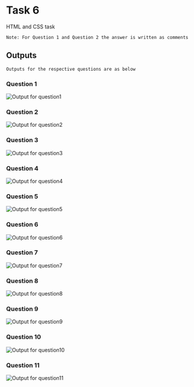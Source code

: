 # Task 6
HTML and CSS task

```
Note: For Question 1 and Question 2 the answer is written as comments 
```

## Outputs

```
Outputs for the respective questions are as below
```

### Question 1
![Output for question1](images/question1.png)

### Question 2
![Output for question2](images/question2.png)

### Question 3
![Output for question3](images/question3.png)

### Question 4
![Output for question4](images/question4.png)

### Question 5
![Output for question5](images/question5.png)

### Question 6
![Output for question6](images/question6.png)

### Question 7
![Output for question7](images/question7.png)

### Question 8
![Output for question8](images/question8.png)

### Question 9
![Output for question9](images/question9.png)

### Question 10
![Output for question10](images/question10.png)

### Question 11
![Output for question11](images/question11.png)

